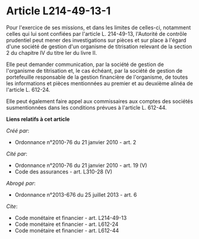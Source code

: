 # Article L214-49-13-1

Pour l'exercice de ses missions, et dans les limites de celles-ci, notamment celles qui lui sont confiées par l'article L.
214-49-13, l'Autorité de contrôle prudentiel peut mener des investigations sur pièces et sur place à l'égard d'une société de
gestion d'un organisme de titrisation relevant de la section 2 du chapitre IV du titre Ier du livre II. 

Elle peut demander communication, par la société de gestion de l'organisme de titrisation et, le cas échéant, par la société
de gestion de portefeuille responsable de la gestion financière de l'organisme, de toutes les informations et pièces
mentionnées au premier et au deuxième alinéa de l'article L. 612-24. 

Elle peut également faire appel aux commissaires aux comptes des sociétés susmentionnées dans les conditions prévues à
l'article L. 612-44.

**Liens relatifs à cet article**

_Créé par_:

  - Ordonnance n°2010-76 du 21 janvier 2010 - art. 2

_Cité par_:

  - Ordonnance n°2010-76 du 21 janvier 2010 - art. 19 (V)
  - Code des assurances - art. L310-28 (V)

_Abrogé par_:

  - Ordonnance n°2013-676 du 25 juillet 2013 - art. 6

_Cite_:

  - Code monétaire et financier - art. L214-49-13
  - Code monétaire et financier - art. L612-24
  - Code monétaire et financier - art. L612-44
